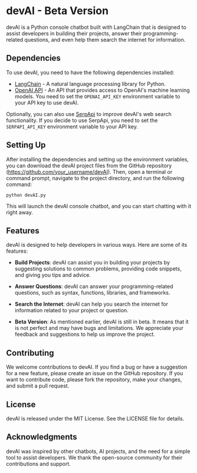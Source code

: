 # devAI - Beta Version

devAI is a Python console chatbot built with LangChain that is designed to assist developers in building their projects, answer their programming-related questions, and even help them search the internet for information. 

## Dependencies

To use devAI, you need to have the following dependencies installed:

- [LangChain](https://github.com/langchain/langchain) - A natural language processing library for Python.
- [OpenAI API](https://beta.openai.com/) - An API that provides access to OpenAI's machine learning models. You need to set the `OPENAI_API_KEY` environment variable to your API key to use devAI.

Optionally, you can also use [SerpApi](https://serpapi.com/) to improve devAI's web search functionality. If you decide to use SerpApi, you need to set the `SERPAPI_API_KEY` environment variable to your API key.

## Setting Up

After installing the dependencies and setting up the environment variables, you can download the devAI project files from the GitHub repository (https://github.com/your_username/devAI). Then, open a terminal or command prompt, navigate to the project directory, and run the following command:

```
python devAI.py
```

This will launch the devAI console chatbot, and you can start chatting with it right away.

## Features

devAI is designed to help developers in various ways. Here are some of its features:

- **Build Projects**: devAI can assist you in building your projects by suggesting solutions to common problems, providing code snippets, and giving you tips and advice.

- **Answer Questions**: devAI can answer your programming-related questions, such as syntax, functions, libraries, and frameworks.

- **Search the Internet**: devAI can help you search the internet for information related to your project or question.

- **Beta Version**: As mentioned earlier, devAI is still in beta. It means that it is not perfect and may have bugs and limitations. We appreciate your feedback and suggestions to help us improve the project.

## Contributing

We welcome contributions to devAI. If you find a bug or have a suggestion for a new feature, please create an issue on the GitHub repository. If you want to contribute code, please fork the repository, make your changes, and submit a pull request.

## License

devAI is released under the MIT License. See the LICENSE file for details.

## Acknowledgments

devAI was inspired by other chatbots, AI projects, and the need for a simple tool to assist developers. We thank the open-source community for their contributions and support.
